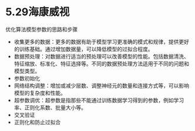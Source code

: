 # 5.29海康威视
优化算法模型参数的思路和步骤
* 收集更多的数据：更多的数据有助于模型学习更准确的模式和规律，提供更好的训练基础。通过增加数据量，可以降低模型的过拟合程度。
* 数据预处理：对数据进行适当的预处理可以改善模型的性能。包括数据清洗、特征缩放、标准化、特征选择等。不同的数据预处理方法适用于不同的问题和模型类型。
* 参数初始化
* 网络结构调整：增加或减少层数、调整神经元的数量和连接方式等，可以影响模型的复杂度和性能。
* 超参数调优：超参数是指那些不能通过训练数据学习得到的参数，例如学习率、正则化系数、批量大小等。
* 交叉验证
* 正则化和防止过拟合

